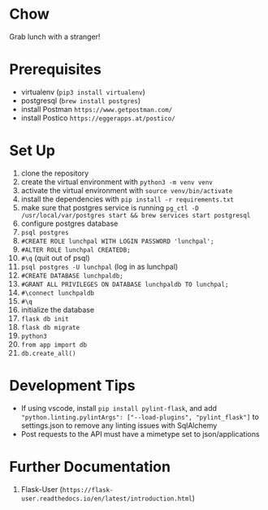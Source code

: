 # Chow
Grab lunch with a stranger!

# Prerequisites
- virtualenv (`pip3 install virtualenv`)
- postgresql (`brew install postgres`)
- install Postman `https://www.getpostman.com/`
- install Postico `https://eggerapps.at/postico/`

# Set Up
1. clone the repository
2. create the virtual environment with `python3 -m venv venv`
3. activate the virtual environment with `source venv/bin/activate`
4. install the dependencies with `pip install -r requirements.txt`
5. make sure that postgres service is running `pg_ctl -D /usr/local/var/postgres start && brew services start postgresql`
6. configure postgres database
  1. `psql postgres`
  2. `#CREATE ROLE lunchpal WITH LOGIN PASSWORD 'lunchpal';`
  3. `#ALTER ROLE lunchpal CREATEDB;`
  4. `#\q` (quit out of psql)
  5. `psql postgres -U lunchpal` (log in as lunchpal)
  6. `#CREATE DATABASE lunchpaldb;`
  7. `#GRANT ALL PRIVILEGES ON DATABASE lunchpaldb TO lunchpal;`
  8. `#\connect lunchpaldb`
  9. `#\q`
7. initialize the database
  1. `flask db init`
  2. `flask db migrate`
  3. `python3`
  4. `from app import db`
  5. `db.create_all()`

# Development Tips
- If using vscode, install `pip install pylint-flask`, and add `"python.linting.pylintArgs": ["--load-plugins", "pylint_flask"]` to settings.json to remove any linting issues with SqlAlchemy
- Post requests to the API must have a mimetype set to json/applications

# Further Documentation
1. Flask-User (`https://flask-user.readthedocs.io/en/latest/introduction.html`)
